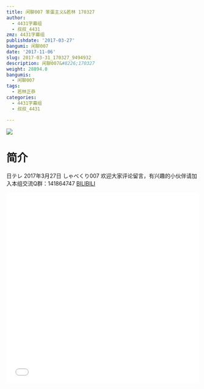 ```yaml
---
title: 闲聊007 笨蛋主义&若林 170327
author:
  - 4431字幕组
  - 叔叔_4431
zmz: 4431字幕组
publishdate: '2017-03-27'
bangumi: 闲聊007
date: '2017-11-06'
slug: 2017-03-31_170327_9494932
description: 闲聊007&#8226;170327
weight: 28894.0
bangumis:
  - 闲聊007
tags:
  - 若林正恭
categories:
  - 4431字幕组
  - 叔叔_4431

---
```

![](https://i.imgur.com/1WrZc58.png)
# 简介  
日テレ
2017年3月27日 しゃべくり007
欢迎大家评论留言，有兴趣的小伙伴请加入本组交流Q群：141864747
  [BILIBILI](https://www.bilibili.com/video/av9494932/)

  <iframe src="//www.bilibili.com/blackboard/player.html?cid=15695728&aid=9494932" width="100%" height="500" frameborder="0" allowfullscreen="allowfullscreen"></iframe>
